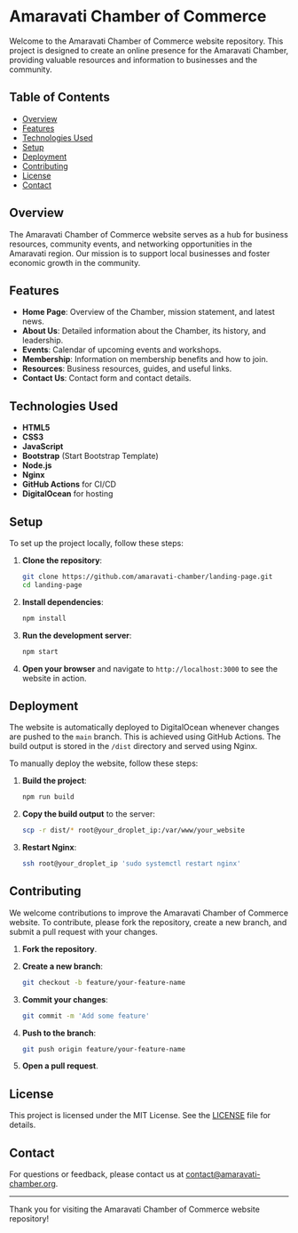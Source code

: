 # Amaravati Chamber of Commerce

Welcome to the Amaravati Chamber of Commerce website repository. This project is designed to create an online presence for the Amaravati Chamber, providing valuable resources and information to businesses and the community.

## Table of Contents

- [Overview](#overview)
- [Features](#features)
- [Technologies Used](#technologies-used)
- [Setup](#setup)
- [Deployment](#deployment)
- [Contributing](#contributing)
- [License](#license)
- [Contact](#contact)

## Overview

The Amaravati Chamber of Commerce website serves as a hub for business resources, community events, and networking opportunities in the Amaravati region. Our mission is to support local businesses and foster economic growth in the community.

## Features

- **Home Page**: Overview of the Chamber, mission statement, and latest news.
- **About Us**: Detailed information about the Chamber, its history, and leadership.
- **Events**: Calendar of upcoming events and workshops.
- **Membership**: Information on membership benefits and how to join.
- **Resources**: Business resources, guides, and useful links.
- **Contact Us**: Contact form and contact details.

## Technologies Used

- **HTML5**
- **CSS3**
- **JavaScript**
- **Bootstrap** (Start Bootstrap Template)
- **Node.js**
- **Nginx**
- **GitHub Actions** for CI/CD
- **DigitalOcean** for hosting

## Setup

To set up the project locally, follow these steps:

1. **Clone the repository**:
    ```bash
    git clone https://github.com/amaravati-chamber/landing-page.git
    cd landing-page
    ```

2. **Install dependencies**:
    ```bash
    npm install
    ```

3. **Run the development server**:
    ```bash
    npm start
    ```

4. **Open your browser** and navigate to `http://localhost:3000` to see the website in action.

## Deployment

The website is automatically deployed to DigitalOcean whenever changes are pushed to the `main` branch. This is achieved using GitHub Actions. The build output is stored in the `/dist` directory and served using Nginx.

To manually deploy the website, follow these steps:

1. **Build the project**:
    ```bash
    npm run build
    ```

2. **Copy the build output** to the server:
    ```bash
    scp -r dist/* root@your_droplet_ip:/var/www/your_website
    ```

3. **Restart Nginx**:
    ```bash
    ssh root@your_droplet_ip 'sudo systemctl restart nginx'
    ```

## Contributing

We welcome contributions to improve the Amaravati Chamber of Commerce website. To contribute, please fork the repository, create a new branch, and submit a pull request with your changes. 

1. **Fork the repository**.
2. **Create a new branch**:
    ```bash
    git checkout -b feature/your-feature-name
    ```

3. **Commit your changes**:
    ```bash
    git commit -m 'Add some feature'
    ```

4. **Push to the branch**:
    ```bash
    git push origin feature/your-feature-name
    ```

5. **Open a pull request**.

## License

This project is licensed under the MIT License. See the [LICENSE](LICENSE) file for details.

## Contact

For questions or feedback, please contact us at [contact@amaravati-chamber.org](mailto:contact@amaravati-chamber.org).

---

Thank you for visiting the Amaravati Chamber of Commerce website repository!
